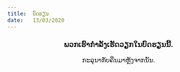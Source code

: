```yaml
---
title:  ບົດຮຽນ
date:   13/03/2020
---
```


### <center>ພວກເຮົາກໍາລັງເຮັດວຽກໃນບົດຮຽນນີ້.</center>
<center>ກະລຸນາກັບຄືນມາຫຼັງຈາກນັ້ນ.</center>